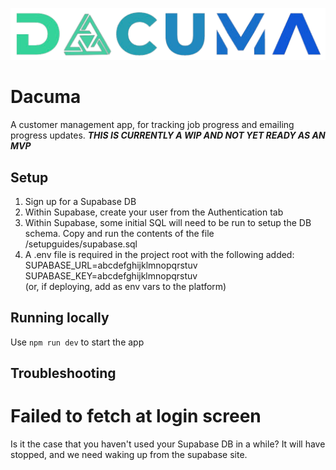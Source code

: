 ![Dacuma logo](public/dacuma2_transparentBg.png)

# Dacuma

A customer management app, for tracking job progress and emailing progress updates.
**_THIS IS CURRENTLY A WIP AND NOT YET READY AS AN MVP_**

## Setup

1. Sign up for a Supabase DB
2. Within Supabase, create your user from the Authentication tab
3. Within Supabase, some initial SQL will need to be run to setup the DB schema. Copy and run the contents of the file /setupguides/supabase.sql
4. A .env file is required in the project root with the following added:\
   SUPABASE_URL=abcdefghijklmnopqrstuv\
   SUPABASE_KEY=abcdefghijklmnopqrstuv\
   (or, if deploying, add as env vars to the platform)

## Running locally

Use `npm run dev` to start the app

## Troubleshooting

# Failed to fetch at login screen

Is it the case that you haven't used your Supabase DB in a while? It will have stopped, and we need waking up from the supabase site.

